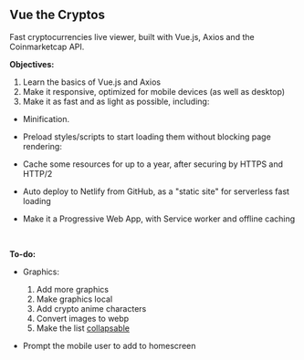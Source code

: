 ## Vue the Cryptos
Fast cryptocurrencies live viewer, built with Vue.js, Axios and the Coinmarketcap API.



**Objectives:**
1. Learn the basics of Vue.js and Axios
2. Make it responsive, optimized for mobile devices (as well as desktop)
3. Make it as fast and as light as possible, including:

- Minification.
- Preload styles/scripts to start loading them without blocking page rendering:

- Cache some resources for up to a year, after securing by HTTPS and HTTP/2

- Auto deploy to Netlify from GitHub, as a "static site" for serverless fast loading

- Make it a Progressive Web App, with Service worker and offline caching 

  ​

**To-do:**

- Graphics:
  1. Add more graphics
  2. Make graphics local
  3. Add crypto anime characters
  4. Convert images to webp
  5. Make the list [collapsable](http://minicss.org/tab#stacked-tabs)


- Prompt the mobile user to add to homescreen